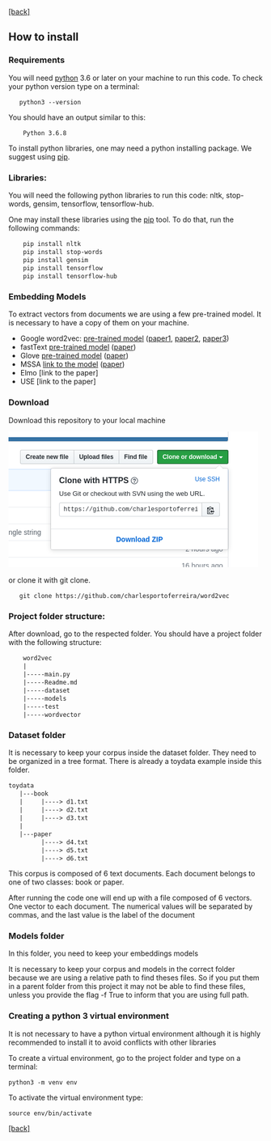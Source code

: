 [\[back\]](../Readme.md)

## How to install

### Requirements
You will need [python](https://www.python.org/) 3.6 or later on your machine to run this code.
To check your python version type on a terminal:

       python3 --version
          
          
You should have an output similar to this:

        Python 3.6.8
        
To install python libraries, one may need a python installing package.
 We suggest using [pip](https://pypi.org/project/pip/).



### Libraries:

You will need the following python libraries to run this code:
nltk, stop-words, gensim, tensorflow, tensorflow-hub.

One may install these libraries using the [pip](https://pypi.org/project/pip/) tool.
 To do that, run the following commands:

        pip install nltk
        pip install stop-words
        pip install gensim
        pip install tensorflow
        pip install tensorflow-hub


### Embedding Models

To extract vectors from documents we are using a few pre-trained model. It is necessary to have a copy
of them on your machine.

* Google word2vec: 
[pre-trained model](https://drive.google.com/file/d/0B7XkCwpI5KDYNlNUTTlSS21pQmM/edit)
([paper1](http://arxiv.org/pdf/1301.3781.pdf), [paper2](http://arxiv.org/pdf/1301.3781.pdf), [paper3](http://arxiv.org/pdf/1301.3781.pdf))
* fastText [pre-trained model](https://dl.fbaipublicfiles.com/fasttext/vectors-english/wiki-news-300d-1M-subword.vec.zip)
([paper](https://arxiv.org/abs/1712.09405))
* Glove [pre-trained model](http://nlp.stanford.edu/data/glove.6B.zip)
([paper](https://nlp.stanford.edu/pubs/glove.pdf))
* MSSA [link to the model](https://deepblue.lib.umich.edu/data/downloads/1r66j1149?locale=en) 
([paper](https://www.sciencedirect.com/science/article/pii/S0957417419304269))
* Elmo [link to the paper]
* USE [link to the paper]

### Download

Download this repository to your local machine 

![download](repository.png)


or clone it with git clone.

       git clone https://github.com/charlesportoferreira/word2vec

### Project folder structure:

After download, go to the respected folder. You should have a project folder with the following structure:

        word2vec
        |
        |-----main.py
        |-----Readme.md
        |-----dataset
        |-----models
        |-----test
        |-----wordvector
        
       
### Dataset folder
It is necessary to keep your corpus inside the dataset folder.
They need to be organized in a tree format. There is already a toydata example inside this folder. 
 
    toydata
       |---book
       |     |----> d1.txt
       |     |----> d2.txt
       |     |----> d3.txt
       |
       |---paper
             |----> d4.txt
             |----> d5.txt
             |----> d6.txt
            
            
This corpus is composed of 6 text documents.
 Each document belongs to one of two classes: book or paper.

After running the code one will end up with a file composed of 
6 vectors. One vector to each document. The numerical values will be separated by commas, and the last value is the label of the document

### Models folder
In this folder, you need to keep your embeddings models

It is necessary to keep your corpus and models in the correct folder because we are using a relative path to find theses files. So if you put them in a parent folder from this project it may not be able to find these files,
unless you provide the flag -f True to inform that you are using full path.



### Creating a python 3 virtual environment

It is not necessary to have a python virtual environment although
it is highly recommended to install it to avoid conflicts with other libraries

To create a virtual environment, go to the project folder and type on a terminal:

    python3 -m venv env


To activate the virtual environment type:

    source env/bin/activate 

 
[\[back\]](../Readme.md)
